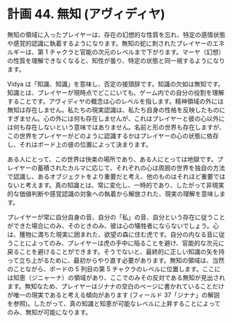 # 計画 44. 無知 (アヴィディヤ)

無知の領域に入ったプレイヤーは、存在の幻想的な性質を忘れ、特定の感情状態や感覚的認識に執着するようになります。無知の蛇に刺されたプレイヤーのエネルギーは、第 1 チャクラと官能の次元のレベルまで下がります。マーヤ（幻想）の性質を理解できなくなると、知性が曇り、特定の状態と同一視するようになります。

Vidya は「知識、知識」を意味し、否定の接頭辞です。知識の欠如は無知です。知識とは、プレイヤーが現時点でどこにいても、ゲーム内での自分の役割を理解することです。アヴィディヤの概念は心のレベルを指します。精神領域の外には無知は存在しません。私たちの現実認識は、私たち自身の性格を反映したものにすぎません。心の外には何も存在しませんが、これはプレイヤーと彼の心以外には何も存在しないという意味ではありません。名前と形の世界も存在しますが、この世界をプレイヤーがどのように認識するかはプレイヤーの心の状態に依存し、それはボード上の彼の位置によって決まります。

ある人にとって、この世界は快楽の場所であり、ある人にとっては地獄です。プレイヤーの蓄積されたカルマに応じて、それぞれの心は周囲の世界を独自の方法で認識し、あるオブジェクトをより重要だと考え、他のものはそれほど重要ではないと考えます。真の知識とは、常に変化し、一時的であり、したがって非現実的な価値判断や感覚認識の対象への執着から解放された、現実の理解を意味します。

プレイヤーが常に自分自身の音、自分の「私」の音、自分という存在に従うことができた場合にのみ、そのときのみ、彼は心の犠牲者にならないでしょう。心は、獲物に満ちた現実に囲まれた、欲望の森に住む虎です。自分の内なる音に従うことによってのみ、プレイヤーは虎の手中に陥ることを避け、官能的な次元に戻ることを避けることができます。そうでないと、最終的に正しい知識の矢を持って立ち上がるために、最初からやり直す必要があります。無知の領域は、当然のことながら、ボードの 5 列目の第 5 チャクラのレベルに位置します。ここには知恵（ジニャーナ）の領域があり、ここでのみその反対である無知が見出されます。無知なため、プレイヤーはジナナの空白のページに書かれていることだけが唯一の現実であると考える傾向があります (フィールド 37「ジナナ」の解説を参照)。したがって、真の知識と知恵が可能なレベルに上昇することによってのみ、無知が可能になります。
